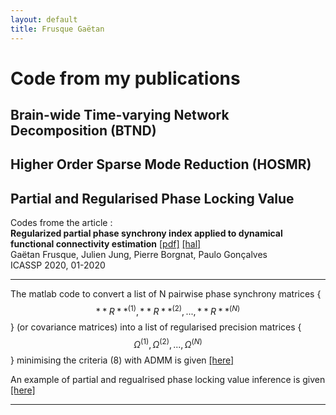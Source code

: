 ```yaml
---
layout: default
title: Frusque Gaëtan
---
```

# Code from my publications

## Brain-wide Time-varying Network Decomposition (BTND) ##

## Higher Order Sparse Mode Reduction (HOSMR) ##

## Partial and Regularised Phase Locking Value ##

Codes frome the article : \
 **Regularized partial phase synchrony index applied to dynamical functional connectivity estimation** [[pdf]](../Support/Frusque.icassp2020.pdf) [[hal]](https://hal.inria.fr/hal-02459821/document)\
Gaëtan Frusque, Julien Jung, Pierre Borgnat, Paulo Gonçalves\
ICASSP 2020, 01-2020

-----

The matlab code to convert a list of N pairwise phase synchrony matrices {$$**R**^{(1)},**R**^{(2)}, ...,**R**^{(N)}$$} (or covariance matrices) into a list of regularised precision matrices {$$\Omega^{(1)},\Omega^{(2)}, ...,\Omega^{(N)}$$} minimising the criteria (8) with ADMM is given [[here]](../Support/rpPLV_ADMM.m)

An example of partial and regualrised phase locking value inference is given [[here]](../Support/Main_rpPLV_ADMM.m)

-----
